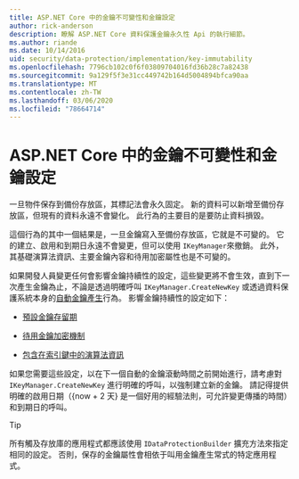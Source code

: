 ```yaml
---
title: ASP.NET Core 中的金鑰不可變性和金鑰設定
author: rick-anderson
description: 瞭解 ASP.NET Core 資料保護金鑰永久性 Api 的執行細節。
ms.author: riande
ms.date: 10/14/2016
uid: security/data-protection/implementation/key-immutability
ms.openlocfilehash: 7796cb102c0f6f03809704016fd36b28c7a82438
ms.sourcegitcommit: 9a129f5f3e31cc449742b164d5004894bfca90aa
ms.translationtype: MT
ms.contentlocale: zh-TW
ms.lasthandoff: 03/06/2020
ms.locfileid: "78664714"
---
```

# <a name="key-immutability-and-key-settings-in-aspnet-core"></a>ASP.NET Core 中的金鑰不可變性和金鑰設定

一旦物件保存到備份存放區，其標記法會永久固定。 新的資料可以新增至備份存放區，但現有的資料永遠不會變化。 此行為的主要目的是要防止資料損毀。

這個行為的其中一個結果是，一旦金鑰寫入至備份存放區，它就是不可變的。 它的建立、啟用和到期日永遠不會變更，但可以使用 `IKeyManager`來撤銷。 此外，其基礎演算法資訊、主要金鑰內容和待用加密屬性也是不可變的。

如果開發人員變更任何會影響金鑰持續性的設定，這些變更將不會生效，直到下一次產生金鑰為止，不論是透過明確呼叫 `IKeyManager.CreateNewKey` 或透過資料保護系統本身的[自動金鑰產生](xref:security/data-protection/implementation/key-management#data-protection-implementation-key-management)行為。 影響金鑰持續性的設定如下：

* [預設金鑰存留期](xref:security/data-protection/implementation/key-management#data-protection-implementation-key-management)

* [待用金鑰加密機制](xref:security/data-protection/implementation/key-encryption-at-rest)

* [包含在索引鍵中的演算法資訊](xref:security/data-protection/configuration/overview#changing-algorithms-with-usecryptographicalgorithms)

如果您需要這些設定，以在下一個自動的金鑰滾動時間之前開始進行，請考慮對 `IKeyManager.CreateNewKey` 進行明確的呼叫，以強制建立新的金鑰。 請記得提供明確的啟用日期（{now + 2 天} 是一個好用的經驗法則，可允許變更傳播的時間）和到期日的呼叫。

>[!TIP]
> 所有觸及存放庫的應用程式都應該使用 `IDataProtectionBuilder` 擴充方法來指定相同的設定。 否則，保存的金鑰屬性會相依于叫用金鑰產生常式的特定應用程式。
